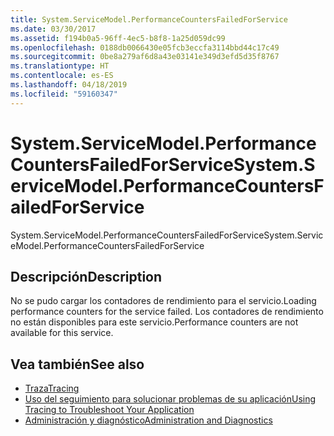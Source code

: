 ```yaml
---
title: System.ServiceModel.PerformanceCountersFailedForService
ms.date: 03/30/2017
ms.assetid: f194b0a5-96ff-4ec5-b8f8-1a25d059dc99
ms.openlocfilehash: 0188db0066430e05fcb3eccfa3114bbd44c17c49
ms.sourcegitcommit: 0be8a279af6d8a43e03141e349d3efd5d35f8767
ms.translationtype: HT
ms.contentlocale: es-ES
ms.lasthandoff: 04/18/2019
ms.locfileid: "59160347"
---
```

# <a name="systemservicemodelperformancecountersfailedforservice"></a><span data-ttu-id="92b8e-102">System.ServiceModel.PerformanceCountersFailedForService</span><span class="sxs-lookup"><span data-stu-id="92b8e-102">System.ServiceModel.PerformanceCountersFailedForService</span></span>
<span data-ttu-id="92b8e-103">System.ServiceModel.PerformanceCountersFailedForService</span><span class="sxs-lookup"><span data-stu-id="92b8e-103">System.ServiceModel.PerformanceCountersFailedForService</span></span>  
  
## <a name="description"></a><span data-ttu-id="92b8e-104">Descripción</span><span class="sxs-lookup"><span data-stu-id="92b8e-104">Description</span></span>  
 <span data-ttu-id="92b8e-105">No se pudo cargar los contadores de rendimiento para el servicio.</span><span class="sxs-lookup"><span data-stu-id="92b8e-105">Loading performance counters for the service failed.</span></span> <span data-ttu-id="92b8e-106">Los contadores de rendimiento no están disponibles para este servicio.</span><span class="sxs-lookup"><span data-stu-id="92b8e-106">Performance counters are not available for this service.</span></span>  
  
## <a name="see-also"></a><span data-ttu-id="92b8e-107">Vea también</span><span class="sxs-lookup"><span data-stu-id="92b8e-107">See also</span></span>

- [<span data-ttu-id="92b8e-108">Traza</span><span class="sxs-lookup"><span data-stu-id="92b8e-108">Tracing</span></span>](../../../../../docs/framework/wcf/diagnostics/tracing/index.md)
- [<span data-ttu-id="92b8e-109">Uso del seguimiento para solucionar problemas de su aplicación</span><span class="sxs-lookup"><span data-stu-id="92b8e-109">Using Tracing to Troubleshoot Your Application</span></span>](../../../../../docs/framework/wcf/diagnostics/tracing/using-tracing-to-troubleshoot-your-application.md)
- [<span data-ttu-id="92b8e-110">Administración y diagnóstico</span><span class="sxs-lookup"><span data-stu-id="92b8e-110">Administration and Diagnostics</span></span>](../../../../../docs/framework/wcf/diagnostics/index.md)
